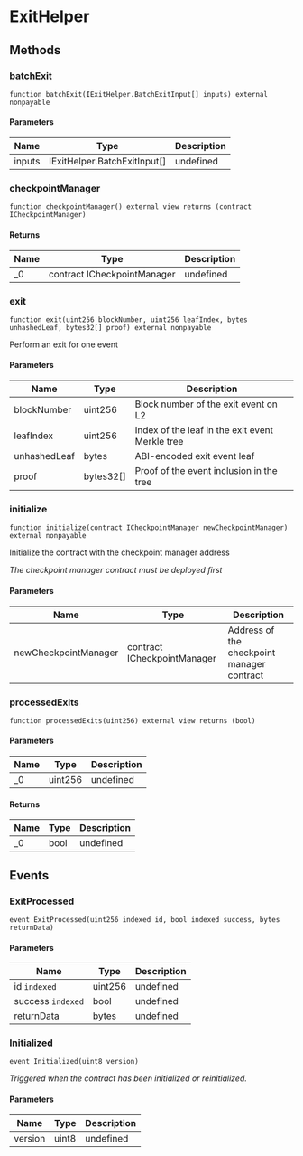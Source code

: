 # ExitHelper









## Methods

### batchExit

```solidity
function batchExit(IExitHelper.BatchExitInput[] inputs) external nonpayable
```





#### Parameters

| Name | Type | Description |
|---|---|---|
| inputs | IExitHelper.BatchExitInput[] | undefined |

### checkpointManager

```solidity
function checkpointManager() external view returns (contract ICheckpointManager)
```






#### Returns

| Name | Type | Description |
|---|---|---|
| _0 | contract ICheckpointManager | undefined |

### exit

```solidity
function exit(uint256 blockNumber, uint256 leafIndex, bytes unhashedLeaf, bytes32[] proof) external nonpayable
```

Perform an exit for one event



#### Parameters

| Name | Type | Description |
|---|---|---|
| blockNumber | uint256 | Block number of the exit event on L2 |
| leafIndex | uint256 | Index of the leaf in the exit event Merkle tree |
| unhashedLeaf | bytes | ABI-encoded exit event leaf |
| proof | bytes32[] | Proof of the event inclusion in the tree |

### initialize

```solidity
function initialize(contract ICheckpointManager newCheckpointManager) external nonpayable
```

Initialize the contract with the checkpoint manager address

*The checkpoint manager contract must be deployed first*

#### Parameters

| Name | Type | Description |
|---|---|---|
| newCheckpointManager | contract ICheckpointManager | Address of the checkpoint manager contract |

### processedExits

```solidity
function processedExits(uint256) external view returns (bool)
```





#### Parameters

| Name | Type | Description |
|---|---|---|
| _0 | uint256 | undefined |

#### Returns

| Name | Type | Description |
|---|---|---|
| _0 | bool | undefined |



## Events

### ExitProcessed

```solidity
event ExitProcessed(uint256 indexed id, bool indexed success, bytes returnData)
```





#### Parameters

| Name | Type | Description |
|---|---|---|
| id `indexed` | uint256 | undefined |
| success `indexed` | bool | undefined |
| returnData  | bytes | undefined |

### Initialized

```solidity
event Initialized(uint8 version)
```



*Triggered when the contract has been initialized or reinitialized.*

#### Parameters

| Name | Type | Description |
|---|---|---|
| version  | uint8 | undefined |




